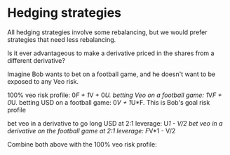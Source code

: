 Hedging strategies
======


All hedging strategies involve some rebalancing, but we would prefer strategies that need less rebalancing.

Is it ever advantageous to make a derivative priced in the shares from a different derivative?


Imagine Bob wants to bet on a football game, and he doesn't want to be exposed to any Veo risk.

100% veo risk profile: 0*F + 1*V + 0*U.
betting Veo on a football game: 1*V*F + 0*U.
betting USD on a football game: 0*V + 1*U*F. This is Bob's goal risk profile


bet veo in a derivative to go long USD at 2:1 leverage: U*1 - V/2
bet veo in a derivative on the football game at 2:1 leverage: F*V*1 - V/2

Combine both above with the 100% veo risk profile: 